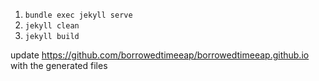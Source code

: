 1. `bundle exec jekyll serve`
1. `jekyll clean`
1. `jekyll build`

update https://github.com/borrowedtimeeap/borrowedtimeeap.github.io with the generated files